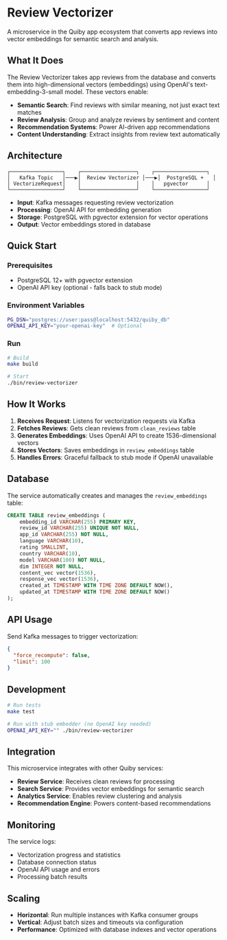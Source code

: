 # Review Vectorizer

A microservice in the Quiby app ecosystem that converts app reviews into vector embeddings for semantic search and analysis.

## What It Does

The Review Vectorizer takes app reviews from the database and converts them into high-dimensional vectors (embeddings) using OpenAI's text-embedding-3-small model. These vectors enable:

- **Semantic Search**: Find reviews with similar meaning, not just exact text matches
- **Review Analysis**: Group and analyze reviews by sentiment and content
- **Recommendation Systems**: Power AI-driven app recommendations
- **Content Understanding**: Extract insights from review text automatically

## Architecture

```
┌─────────────────┐    ┌──────────────────┐    ┌─────────────────┐
│   Kafka Topic   │───▶│  Review Vectorizer │───▶│  PostgreSQL +   │
│ VectorizeRequest│    │                  │    │   pgvector      │
└─────────────────┘    └──────────────────┘    └─────────────────┘
```

- **Input**: Kafka messages requesting review vectorization
- **Processing**: OpenAI API for embedding generation
- **Storage**: PostgreSQL with pgvector extension for vector operations
- **Output**: Vector embeddings stored in database

## Quick Start

### Prerequisites

- PostgreSQL 12+ with pgvector extension
- OpenAI API key (optional - falls back to stub mode)

### Environment Variables

```bash
PG_DSN="postgres://user:pass@localhost:5432/quiby_db"
OPENAI_API_KEY="your-openai-key"  # Optional
```

### Run

```bash
# Build
make build

# Start
./bin/review-vectorizer
```

## How It Works

1. **Receives Request**: Listens for vectorization requests via Kafka
2. **Fetches Reviews**: Gets clean reviews from `clean_reviews` table
3. **Generates Embeddings**: Uses OpenAI API to create 1536-dimensional vectors
4. **Stores Vectors**: Saves embeddings in `review_embeddings` table
5. **Handles Errors**: Graceful fallback to stub mode if OpenAI unavailable

## Database

The service automatically creates and manages the `review_embeddings` table:

```sql
CREATE TABLE review_embeddings (
    embedding_id VARCHAR(255) PRIMARY KEY,
    review_id VARCHAR(255) UNIQUE NOT NULL,
    app_id VARCHAR(255) NOT NULL,
    language VARCHAR(10),
    rating SMALLINT,
    country VARCHAR(10),
    model VARCHAR(100) NOT NULL,
    dim INTEGER NOT NULL,
    content_vec vector(1536),
    response_vec vector(1536),
    created_at TIMESTAMP WITH TIME ZONE DEFAULT NOW(),
    updated_at TIMESTAMP WITH TIME ZONE DEFAULT NOW()
);
```

## API Usage

Send Kafka messages to trigger vectorization:

```json
{
  "force_recompute": false,
  "limit": 100
}
```

## Development

```bash
# Run tests
make test

# Run with stub embedder (no OpenAI key needed)
OPENAI_API_KEY="" ./bin/review-vectorizer
```

## Integration

This microservice integrates with other Quiby services:

- **Review Service**: Receives clean reviews for processing
- **Search Service**: Provides vector embeddings for semantic search
- **Analytics Service**: Enables review clustering and analysis
- **Recommendation Engine**: Powers content-based recommendations

## Monitoring

The service logs:
- Vectorization progress and statistics
- Database connection status
- OpenAI API usage and errors
- Processing batch results

## Scaling

- **Horizontal**: Run multiple instances with Kafka consumer groups
- **Vertical**: Adjust batch sizes and timeouts via configuration
- **Performance**: Optimized with database indexes and vector operations
